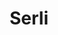 ---
key: serli
title: Serli
category: 512
logoURL: logos/512-serli.png
url: https://www.serli.com/
socials: []
---